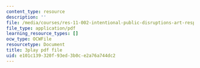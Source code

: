 ```yaml
---
content_type: resource
description: ''
file: /media/courses/res-11-002-intentional-public-disruptions-art-responsibility-and-pedagogy-fall-2017/e101c139320f93ed3b0ce2a76a744dc2_3093728.pdf
file_type: application/pdf
learning_resource_types: []
ocw_type: OCWFile
resourcetype: Document
title: 3play pdf file
uid: e101c139-320f-93ed-3b0c-e2a76a744dc2
---
```

